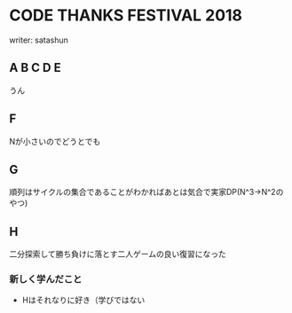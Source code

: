 # CODE THANKS FESTIVAL 2018
writer: satashun
## A B C D E
うん

## F
Nが小さいのでどうとでも

## G
順列はサイクルの集合であることがわかればあとは気合で実家DP(N^3->N^2のやつ)

## H
二分探索して勝ち負けに落とす二人ゲームの良い復習になった

### 新しく学んだこと
* Hはそれなりに好き（学びではない
